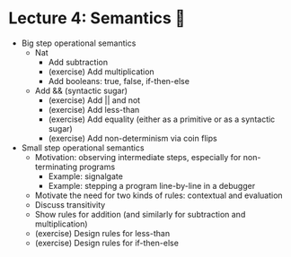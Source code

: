 # Lecture 4: Semantics 🧠

- Big step operational semantics
  - Nat
    - Add subtraction
    - (exercise) Add multiplication
    - Add booleans: true, false, if-then-else
  -  Add && (syntactic sugar)
     - (exercise) Add || and not
     - (exercise) Add less-than
     - (exercise) Add equality (either as a primitive or as a syntactic sugar)
     - (exercise) Add non-determinism via coin flips
- Small step operational semantics
  - Motivation: observing intermediate steps, especially for non-terminating programs
    - Example: signalgate
    - Example: stepping a program line-by-line in a debugger
  - Motivate the need for two kinds of rules: contextual and evaluation
  - Discuss transitivity
  - Show rules for addition (and similarly for subtraction and multiplication)
  - (exercise) Design rules for less-than
  - (exercise) Design rules for if-then-else
